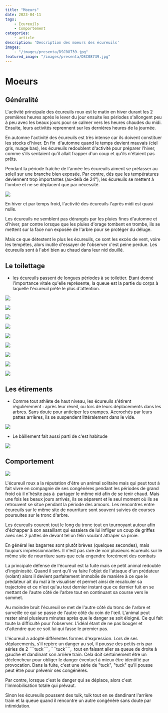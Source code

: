 ```yaml
---
title: "Moeurs"
date: 2023-04-11
tags: 
    - Écureuils
    - Comportement
categories:
    - article
description: 'Description des moeurs des écureuils'
images:
    - "/images/presenta/DSC08739.jpg"
featured_image: "/images/presenta/DSC08739.jpg"
---
```


# Moeurs

## Généralité

L'activité principale des écureuils roux est le matin en hiver durant les 2 premières heures après le lever du jour ensuite les périodes s'allongent peu à peu avec les beaux jours pour se calmer vers les heures chaudes du midi. Ensuite, leurs activités reprennent sur les dernières heures de la journée.

En automne l'activité des écureuils est très intense car ils doivent constituer les stocks d'hiver. En fin  d'automne quand le temps devient mauvais (ciel gris, nuage bas), les écureuils redoublent d'activité pour préparer l'hiver, comme s'ils sentaient qu'il allait frapper d'un coup et qu'ils n'étaient pas prêts.



Pendant la période fraîche de l'année les écureuils aiment se prélasser au soleil sur une branche bien exposée. Par contre, dés que les températures deviennent trop importantes (au-delà de 24°), les écureuils se mettent à l'ombre et ne se déplacent que par nécessité. 

![](/images/sommeil%20ecureuil/DSC09395.jpg) 

En hiver et par temps froid, l'activité des écureuils l'après midi est quasi nulle. 

Les écureuils ne semblent pas dérangés par les pluies fines d'automne et d'hiver, par contre lorsque que les pluies d'orage tombent en trombe, ils se mettent sur la face non exposée de l'arbre pour se protéger du déluge. 

Mais ce que détestent le plus les écureuils, ce sont les excès de vent, voire les tempêtes, alors inutile d'essayer de l'observer c'est peine perdue. Les écureuils sont à l'abri bien au chaud dans leur nid douillé. 


## Le toilettage 

- les écureuils passent de longues périodes à se toiletter. Etant donné l'importance vitale qu'elle représente, la queue est la partie du corps à laquelle l'écureuil prête le plus d'attention.

![](/images/presenta/raw112.jpg) 

![](/images/presenta/DSC08612.jpg) 

![](/images/presenta/DSC08614.jpg) 

![](/images/presenta/DSC08606.jpg) 

![](/images/presenta/DSC08610.jpg) 

![](/images/presenta/DSC08621.jpg) 

![](/images/presenta/DSC08620.jpg) 

![](/images/presenta/DSC02988.jpg) 

![](/images/presenta/DSC02990.jpg) 


## Les étirements 

- Comme tout athlète de haut niveau, les écureuils s'étirent régulièrement : après leur réveil, ou lors de leurs déplacements dans les arbres. Sans doute pour anticiper les crampes. Accrochés par leurs pattes arrières, ils se suspendent littéralement dans le vide.

![](/images/presenta/DSC08655.jpg) 

- Le bâillement fait aussi parti de c'est habitude

![](/images/presenta/2009%2008%2009_0262+.jpg) 

## Comportement 

![](/images/presenta/DSC06901.jpg) 

L'écureuil roux a la réputation d'être un animal solitaire mais qui peut tout à fait vivre en compagnie de ses congénères pendant les périodes de grand froid où il n'hésite pas à  partager le même nid afin de se tenir chaud. Mais une fois les beaux jours arrivés, ils se séparent et le seul moment où ils se retrouvent se situe pendant la période des amours. Les rencontres entre écureuils sur le même site de nourriture sont souvent suivies de courses poursuites sur le tronc d'arbre. 

Les écureuils courent tout le long du tronc tout en tournoyant autour afin d'échapper à son assaillant qui essaiera de lui infliger un coup de griffes avec ses 2 pattes de devant tel un félin voulant attraper sa proie. 



En général les bagarres sont plutôt brèves (quelques secondes), mais toujours impressionnantes. Il n'est pas rare de voir plusieurs écureuils sur le même site de nourriture sans que cela engendre forcément des combats

La principale défense de l'écureuil est la fuite mais ce petit animal redouble d'ingéniosité. Quand il sent qu'il va faire l'objet de l'attaque d'un prédateur (volant) alors il devient parfaitement immobile de manière à ce que le prédateur ait du mal à le visualiser et permet ainsi de recalculer sa trajectoire et ce n'est qu'au tout dernier instant que ce dernier fuit en se mettant de l'autre côté de l'arbre tout en continuant sa course vers le sommet. 

Au moindre bruit l'écureuil se met de l'autre côté du tronc de l'arbre et surveille ce qui se passe de l'autre côté du coin de l'œil. L'animal peut rester ainsi plusieurs minutes après que le danger se soit éloigné. Ce qui fait toute la difficulté pour l'observer. L'idéal étant de ne pas bouger et d'attendre que ce soit lui qui fasse le premier pas. 


L'écureuil a adopté différentes formes d'expression. Lors de ses déplacements, s'il repère un danger au sol, il pousse des petits cris par séries de 2 ¨¨tuck¨¨, ¨¨tuck¨¨,  tout en faisant aller sa queue de droite à gauche et dandinant son arrière train. Cela doit certainement être un déclencheur pour obliger le danger éventuel à mieux être identifié par provocation. Dans la fuite, c'est une série de "tuck", "tuck" qu'il pousse peut être pour prévenir ses congénères. 

Par contre, lorsque c'est le danger qui se déplace, alors c'est l'immobilisation totale qui prévaut. 

Sinon les écureuils poussent des tuik, tuik tout en se dandinant l'arrière train et la queue quand il rencontre un autre congénère sans doute par intimidation.